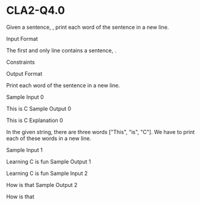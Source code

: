 # CLA2-Q4.0
Given a sentence, , print each word of the sentence in a new line.

Input Format

The first and only line contains a sentence, .

Constraints


Output Format

Print each word of the sentence in a new line.

Sample Input 0

This is C 
Sample Output 0

This
is
C
Explanation 0

In the given string, there are three words ["This", "is", "C"]. We have to print each of these words in a new line.

Sample Input 1

Learning C is fun
Sample Output 1

Learning
C
is
fun
Sample Input 2

How is that
Sample Output 2

How
is
that
